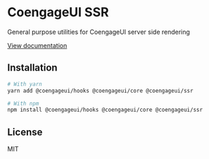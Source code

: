 # CoengageUI SSR

General purpose utilities for CoengageUI server side rendering

[View documentation](https://coengage.dev/)

## Installation

```sh
# With yarn
yarn add @coengageui/hooks @coengageui/core @coengageui/ssr

# With npm
npm install @coengageui/hooks @coengageui/core @coengageui/ssr
```

## License

MIT
